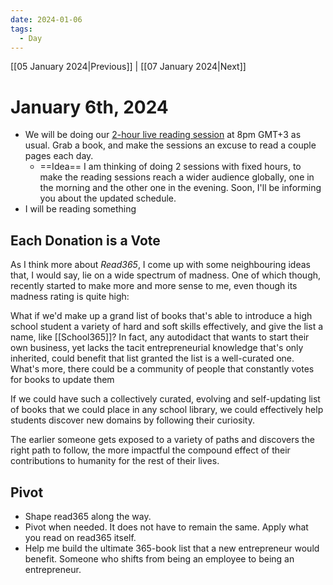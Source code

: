 ```yaml
---
date: 2024-01-06
tags:
  - Day
---
```


[[05 January 2024|Previous]] | [[07 January 2024|Next]]

# January 6th, 2024

- We will be doing our [2-hour live reading session](https://youtube.com/live/Ujb__JTqh1M?feature=share) at 8pm GMT+3 as usual. Grab a book, and make the sessions an excuse to read a couple pages each day.
	- ==Idea== I am thinking of doing 2 sessions with fixed hours, to make the reading sessions reach a wider audience globally, one in the morning and the other one in the evening. Soon, I'll be informing you about the updated schedule.
- I will be reading something 

## Each Donation is a Vote

As I think more about *Read365*, I come up with some neighbouring ideas that, I would say, lie on a wide spectrum of madness. One of which though, recently started to make more and more sense to me, even though its madness rating is quite high:

What if we'd make up a grand list of books that's able to introduce a high school student a variety of hard and soft skills effectively, and give the list a name, like [[School365]]? In fact, any autodidact that wants to start their own business, yet lacks the tacit entrepreneurial knowledge that's only inherited, could benefit that list granted the list is a well-curated one. What's more, there could be a community of people that constantly votes for books to update them

If we could have such a collectively curated, evolving and self-updating list of books that we could place in any school library, we could effectively help students discover new domains by following their curiosity.

The earlier someone gets exposed to a variety of paths and discovers the right path to follow, the more impactful the compound effect of their contributions to humanity for the rest of their lives.

## Pivot

- Shape read365 along the way.
- Pivot when needed. It does not have to remain the same. Apply what you read on read365 itself.
- Help me build the ultimate 365-book list that a new entrepreneur would benefit. Someone who shifts from being an employee to being an entrepreneur.
